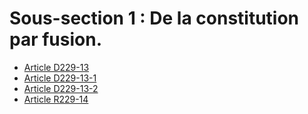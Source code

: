 # Sous-section 1 : De la constitution par fusion.

- [Article D229-13](article-d229-13.md)
- [Article D229-13-1](article-d229-13-1.md)
- [Article D229-13-2](article-d229-13-2.md)
- [Article R229-14](article-r229-14.md)
